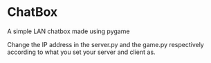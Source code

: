 # ChatBox
A simple LAN chatbox made using pygame

Change the IP address in the server.py and the game.py respectively according to what you set your server and client as.
